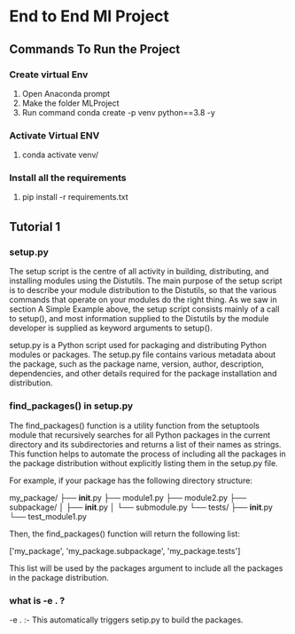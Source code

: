 # End to End Ml Project

## Commands To Run the Project
### Create virtual Env 
1. Open Anaconda prompt 
2. Make the folder MLProject
3. Run command conda create -p venv python==3.8 -y

### Activate Virtual ENV
1. conda activate venv/

### Install all the requirements 
1. pip install -r requirements.txt

######
## Tutorial 1
### setup.py
The setup script is the centre of all activity in building, distributing, and installing modules using the Distutils. The main purpose of the setup script is to describe your module distribution to the Distutils, so that the various commands that operate on your modules do the right thing. As we saw in section A Simple Example above, the setup script consists mainly of a call to setup(), and most information supplied to the Distutils by the module developer is supplied as keyword arguments to setup().


setup.py is a Python script used for packaging and distributing Python modules or packages. The setup.py file contains various metadata about the package, such as the package name, version, author, description, dependencies, and other details required for the package installation and distribution.

### find_packages() in setup.py

The find_packages() function is a utility function from the setuptools module that recursively searches for all Python packages in the current directory and its subdirectories and returns a list of their names as strings. This function helps to automate the process of including all the packages in the package distribution without explicitly listing them in the setup.py file.



For example, if your package has the following directory structure:


my_package/
├── __init__.py
├── module1.py
├── module2.py
├── subpackage/
│   ├── __init__.py
│   └── submodule.py
└── tests/
    ├── __init__.py
    └── test_module1.py

Then, the find_packages() function will return the following list:

['my_package', 'my_package.subpackage', 'my_package.tests']

This list will be used by the packages argument to include all the packages in the package distribution.

### what is -e . ?
-e . :- This automatically triggers setip.py to build the packages.